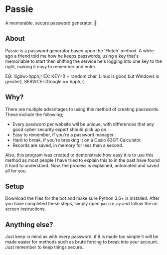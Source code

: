 # Passie

A memorable, secure password generator. 🔐

## About

Passie is a password generator based upon the 'Fletch' method. A while ago a friend told me how he keeps passwords, using a key that's memoriable to start then shifting the service he's logging into one key to the right, making it easy to remember and enter. 

EG: !ligbw>hpph;r
EX: KEY=(! = random char, Linux is good but Windows is greater), SERVICE=(Google == hpph;r)

## Why?

There are multiple advantages to using this method of creating passwords. These include the following;

* Every password per website will be unique, with differences that any good cyber security expert should pick up on.
* Easy to remember, if you're a password manager.
* Hard to break, if you're breaking it on a Casio 83GT Calculator.
* Records are saved, in memory for less than a second.

Also, this program was created to demonstrate how easy it is to use this method as most people I have tried to explain this to in the past have found it hard to understand. Now, the process is explained, automated and saved all for you.

## Setup 

Download the files for the bot and make sure Python 3.6+ is installed. After you have completed these steps, simply open `passie.py` and follow the on screen instructions.

## Anything else?

Just keep in mind as with every password, if it is made too simple it will be made easier for methods such as brute forcing to break into your account. Just remember to keep things secure..
